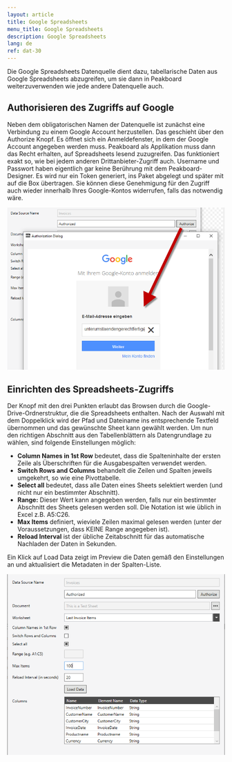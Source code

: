 ```yaml
---
layout: article
title: Google Spreadsheets
menu_title: Google Spreadsheets
description: Google Spreadsheets
lang: de
ref: dat-30
---
```

Die Google Spreadsheets Datenquelle dient dazu, tabellarische Daten aus Google Spreadsheets abzugreifen, um sie dann in Peakboard weiterzuverwenden wie jede andere Datenquelle auch.

## Authorisieren des Zugriffs auf Google

Neben dem obligatorischen Namen der Datenquelle ist zunächst eine Verbindung zu einem Google Account herzustellen. Das geschieht über den Authorize Knopf. Es öffnet sich ein Anmeldefenster, in dem der Google Account angegeben werden muss. Peakboard als Applikation muss dann das Recht erhalten, auf Spreadsheets lesend zuzugreifen. Das funktioniert exakt so, wie bei jedem anderen Drittanbieter-Zugriff auch. Username und Passwort haben eigentlich gar keine Berührung mit dem Peakboard-Designer. Es wird nur ein Token generiert, ins Paket abgelegt und später mit auf die Box übertragen. Sie können diese Genehmigung für den Zugriff auch wieder innerhalb Ihres Google-Kontos widerrufen, falls das notwendig wäre.

![image_1](/assets/images/Data_Sources/GoogleSpreadsheets/SpeadsheetsSource01.png)

## Einrichten des Spreadsheets-Zugriffs

Der Knopf mit den drei Punkten erlaubt das Browsen durch die Google-Drive-Ordnerstruktur, die die Spreadsheets enthalten. Nach der Auswahl mit dem Doppelklick wird der Pfad und Dateiname ins entsprechende Textfeld übernommen und das gewünschte Sheet kann gewählt werden.
Um nun den richtigen Abschnitt aus den Tabellenblättern als Datengrundlage zu wählen, sind folgende Einstellungen möglich:

*    **Column Names in 1st Row** bedeutet, dass die Spalteninhalte der ersten Zeile als Überschriften für die Ausgabespalten verwendet werden.
*    **Switch Rows and Columns** behandelt die Zeilen und Spalten jeweils umgekehrt, so wie eine Pivottabelle.
*    **Select all** bedeutet, dass alle Daten eines Sheets selektiert werden (und nicht nur ein bestimmter Abschnitt).
*    **Range:** Dieser Wert kann angegeben werden, falls nur ein bestimmter Abschnitt des Sheets gelesen werden soll. Die Notation ist wie üblich in Excel z.B. A5:C26.
*    **Max Items** definiert, wieviele Zeilen maximal gelesen werden (unter der Voraussetzungen, dass KEINE Range angegeben ist).
*    **Reload Interval** ist der übliche Zeitabschnitt für das automatische Nachladen der Daten in Sekunden.

Ein Klick auf Load Data zeigt im Preview die Daten gemäß den Einstellungen an und aktualisiert die Metadaten in der Spalten-Liste.

![image_1](/assets/images/Data_Sources/GoogleSpreadsheets/SpeadsheetsSource02.png)